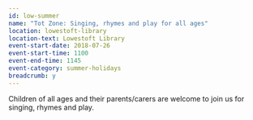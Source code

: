 ```yaml
---
id: low-summer
name: "Tot Zone: Singing, rhymes and play for all ages"
location: lowestoft-library
location-text: Lowestoft Library
event-start-date: 2018-07-26
event-start-time: 1100
event-end-time: 1145
event-category: summer-holidays
breadcrumb: y
---
```


Children of all ages and their parents/carers are welcome to join us for singing, rhymes and play.
